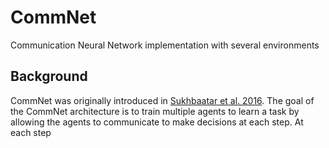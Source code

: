 # CommNet
Communication Neural Network implementation with several environments

## Background
CommNet was originally introduced in [Sukhbaatar et al. 2016](https://arxiv.org/pdf/1605.07736.pdf). The goal of the CommNet architecture is to train multiple agents to learn a task by allowing the agents to communicate to make decisions at each step. At each step
